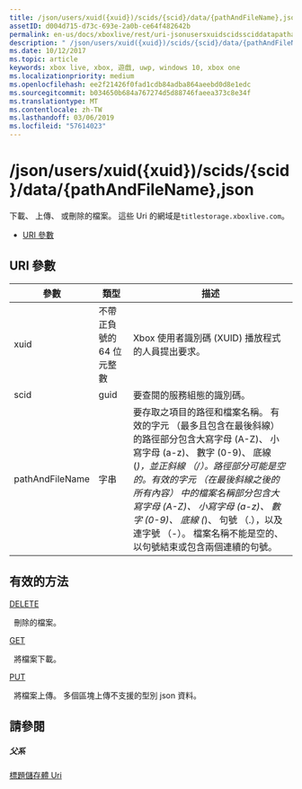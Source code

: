 ```yaml
---
title: /json/users/xuid({xuid})/scids/{scid}/data/{pathAndFileName},json
assetID: d004d715-d73c-693e-2a0b-ce64f482642b
permalink: en-us/docs/xboxlive/rest/uri-jsonusersxuidscidssciddatapathandfilenametype.html
description: " /json/users/xuid({xuid})/scids/{scid}/data/{pathAndFileName},json"
ms.date: 10/12/2017
ms.topic: article
keywords: xbox live, xbox, 遊戲, uwp, windows 10, xbox one
ms.localizationpriority: medium
ms.openlocfilehash: ee2f21426f0fad1cdb84adba864aeebd0d8e1edc
ms.sourcegitcommit: b034650b684a767274d5d88746faeea373c8e34f
ms.translationtype: MT
ms.contentlocale: zh-TW
ms.lasthandoff: 03/06/2019
ms.locfileid: "57614023"
---
```

# <a name="jsonusersxuidxuidscidssciddatapathandfilenamejson"></a>/json/users/xuid({xuid})/scids/{scid}/data/{pathAndFileName},json
下載、 上傳、 或刪除的檔案。 這些 Uri 的網域是`titlestorage.xboxlive.com`。
 
  * [URI 參數](#ID4EV)
 
<a id="ID4EV"></a>

 
## <a name="uri-parameters"></a>URI 參數
 
| 參數| 類型| 描述| 
| --- | --- | --- | 
| xuid| 不帶正負號的 64 位元整數| Xbox 使用者識別碼 (XUID) 播放程式的人員提出要求。| 
| scid| guid| 要查閱的服務組態的識別碼。| 
| pathAndFileName| 字串| 要存取之項目的路徑和檔案名稱。 有效的字元 （最多且包含在最後斜線） 的路徑部分包含大寫字母 (A-Z)、 小寫字母 (a-z)、 數字 (0-9)、 底線 (_)，並正斜線 （/）。路徑部分可能是空的。有效的字元 （在最後斜線之後的所有內容） 中的檔案名稱部分包含大寫字母 (A-Z)、 小寫字母 (a-z)、 數字 (0-9)、 底線 (_)、 句號 （.），以及連字號 （-）。 檔案名稱不能是空的、 以句號結束或包含兩個連續的句號。| 
  
<a id="ID4EFC"></a>

 
## <a name="valid-methods"></a>有效的方法

[DELETE](uri-jsonusersxuidscidssciddatapathandfilenametype-delete.md)

&nbsp;&nbsp;刪除的檔案。 

[GET](uri-jsonusersxuidscidssciddatapathandfilenametype-get.md)

&nbsp;&nbsp;將檔案下載。

[PUT](uri-jsonusersxuidscidssciddatapathandfilenametype-put.md)

&nbsp;&nbsp;將檔案上傳。 多個區塊上傳不支援的型別 json 資料。 
 
<a id="ID4EVC"></a>

 
## <a name="see-also"></a>請參閱
 
<a id="ID4EXC"></a>

 
##### <a name="parent"></a>父系 

[標題儲存體 Uri](atoc-reference-storagev2.md)

   